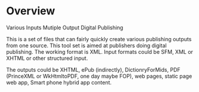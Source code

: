 # Overview

Various Inputs Mutiple Output Digital Publishing

This is a set of files that can fairly quickly create various publishing outputs from one source. This tool set is aimed at publishers doing digital publishing. The working format is XML. Input formats could be SFM, XML or XHTML or other structured input.

The outputs could be XHTML, ePub (indirectly), DictionryForMids, PDF (PrinceXML or WkHtmltoPDF, one day maybe FOP), web pages, static page web app, Smart phone hybrid app content.